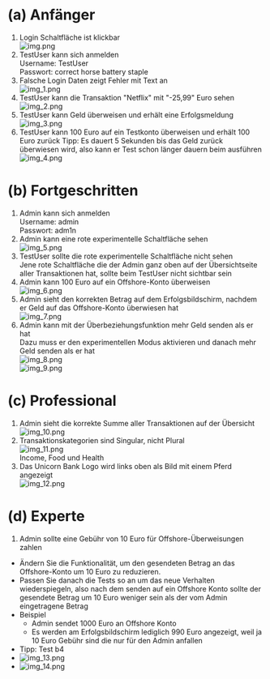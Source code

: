 # (a) Anfänger
   1. Login Schaltfläche ist klickbar  
      ![img.png](img.png)
   2. TestUser kann sich anmelden  
      Username: TestUser  
      Passwort: correct horse battery staple  
   3. Falsche Login Daten zeigt Fehler mit Text an  
      ![img_1.png](img_1.png)  
   4. TestUser kann die Transaktion "Netflix" mit "-25,99" Euro sehen  
      ![img_2.png](img_2.png)  
   5. TestUser kann Geld überweisen und erhält eine Erfolgsmeldung  
      ![img_3.png](img_3.png)  
   6. TestUser kann 100 Euro auf ein Testkonto überweisen und erhält 100 Euro zurück
      Tipp: Es dauert 5 Sekunden bis das Geld zurück überwiesen wird, also kann er Test schon länger dauern beim ausführen
      ![img_4.png](img_4.png)

# (b) Fortgeschritten
   1. Admin kann sich anmelden  
      Username: admin  
      Passwort: adm1n  
   2. Admin kann eine rote experimentelle Schaltfläche sehen  
      ![img_5.png](img_5.png)  
   3. TestUser sollte die rote experimentelle Schaltfläche nicht sehen  
      Jene rote Schaltfläche die der Admin ganz oben auf der Übersichtseite aller Transaktionen hat, sollte beim TestUser nicht sichtbar sein  
   4. Admin kann 100 Euro auf ein Offshore-Konto überweisen  
      ![img_6.png](img_6.png)  
   5. Admin sieht den korrekten Betrag auf dem Erfolgsbildschirm, nachdem er Geld auf das Offshore-Konto überwiesen hat  
      ![img_7.png](img_7.png)  
   6. Admin kann mit der Überbeziehungsfunktion mehr Geld senden als er hat  
      Dazu muss er den experimentellen Modus aktivieren und danach mehr Geld senden als er hat  
      ![img_8.png](img_8.png)  
      ![img_9.png](img_9.png)  

# (c) Professional
   1. Admin sieht die korrekte Summe aller Transaktionen auf der Übersicht  
      ![img_10.png](img_10.png)  
   2. Transaktionskategorien sind Singular, nicht Plural  
      ![img_11.png](img_11.png)  
      Income, Food und Health  
   3. Das Unicorn Bank Logo wird links oben als Bild mit einem Pferd angezeigt  
      ![img_12.png](img_12.png)  

# (d) Experte
   1. Admin sollte eine Gebühr von 10 Euro für Offshore-Überweisungen zahlen
   - Ändern Sie die Funktionalität, um den gesendeten Betrag an das Offshore-Konto um 10 Euro zu reduzieren.
   - Passen Sie danach die Tests so an um das neue Verhalten wiederspiegeln, also nach dem senden auf ein Offshore Konto sollte der gesendete Betrag um 10 Euro weniger sein als der vom Admin eingetragene Betrag
   - Beispiel 
      - Admin sendet 1000 Euro an Offshore Konto
      - Es werden am Erfolgsbildschirm lediglich 990 Euro angezeigt, weil ja 10 Euro Gebühr sind die nur für den Admin anfallen
   - Tipp: Test b4
   - ![img_13.png](img_13.png)
   - ![img_14.png](img_14.png)